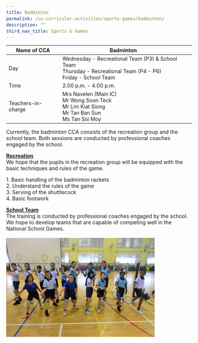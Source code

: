 ```yaml
---
title: Badminton
permalink: /co-curricular-activities/sports-games/badminton/
description: ""
third_nav_title: Sports & Games
---
```

|Name of CCA|Badminton|  |
| -------- | ------- | --------------- |
|Day | Wednesday - Recreational Team (P3) & School Team<br>Thursday - Recreational Team (P4 - P6)<br>Friday - School Team
| Time |2.00 p.m. - 4.00 p.m. 
|Teachers-in-charge |Mrs Navelen (Main IC)<br>Mr Wong Soon Teck<br/> Mr Lim Kiat Siong <br/>Mr Tan Ban Sun<br>Ms Tan Soi Moy


<p style="box-sizing: inherit; font-size: 1em;">Currently, the badminton CCA consists of the recreation group and the school team. Both sessions are conducted by professional coaches engaged by the school.</P><p style="box-sizing: inherit; font-size: 1em;"><strong style="box-sizing: inherit; font-weight: 700;"><u style="box-sizing: inherit;">Recreation<br style="box-sizing: inherit;"></u></strong>We hope that the pupils in the recreation group will be equipped with the basic techniques and rules of the game.</p><p style="box-sizing: inherit; font-size: 1em;">1. Basic handling of the badminton rackets<br>2. Understand the rules of the game<br>3. Serving of the shuttlecock<br>4. Basic footwork</p><p style="box-sizing: inherit; font-size: 1em;"><strong style="box-sizing: inherit; font-weight: 700;"><u style="box-sizing: inherit;">School Team<br style="box-sizing: inherit;"></u></strong>The training is conducted by professional coaches engaged by the school. We hope to develop teams that are capable of competing well in the National School Games.
<br><br>
		<img src="/images/CoCurricularActivities/Badminton/Badminton%20CCA%202023.jpg" style="width:80%">